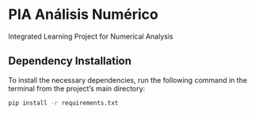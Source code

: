 # PIA Análisis Numérico
 Integrated Learning Project for Numerical Analysis

## Dependency Installation

To install the necessary dependencies, run the following command in the terminal from the project’s main directory:

```bash
pip install -r requirements.txt
